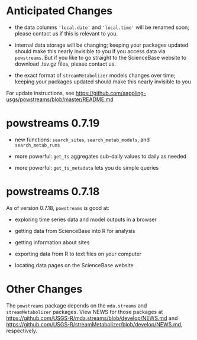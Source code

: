 # Anticipated Changes

* the data columns `'local.date'` and `'local.time'` will be renamed soon; 
please contact us if this is relevant to you.

* internal data storage will be changing; keeping your packages updated should 
make this nearly invisible to you if you access data via `powstreams`. But if 
you like to go straight to the ScienceBase website to download .tsv.gz files, 
please contact us.

* the exact format of `streamMetabolizer` models changes over time; keeping your
packages updated should make this nearly invisible to you

For update instructions, see 
https://github.com/aappling-usgs/powstreams/blob/master/README.md

# powstreams 0.7.19

* new functions: `search_sites`, `search_metab_models`, and `search_metab_runs`

* more powerful: `get_ts` aggregates sub-daily values to daily as needed

* more powerful: `get_ts_metadata` lets you do simple queries


# powstreams 0.7.18

As of version 0.7.18, `powstreams` is good at:

* exploring time series data and model outputs in a browser

* getting data from ScienceBase into R for analysis

* getting information about sites

* exporting data from R to text files on your computer

* locating data pages on the ScienceBase website



# Other Changes

The `powstreams` package depends on the `mda.streams` and `streamMetabolizer` 
packages. View NEWS for those packages at 
https://github.com/USGS-R/mda.streams/blob/develop/NEWS.md and 
https://github.com/USGS-R/streamMetabolizer/blob/develop/NEWS.md, respectively.